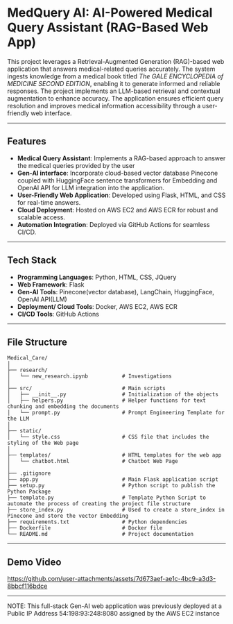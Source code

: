 # MedQuery AI: AI-Powered Medical Query Assistant (RAG-Based Web App)

This project leverages a Retrieval-Augmented Generation (RAG)-based web application that answers medical-related queries accurately. The system ingests knowledge from a medical book titled *The GALE ENCYCLOPEDIA of MEDICINE SECOND EDITION*, enabling it to generate informed and reliable responses. The project implements an LLM-based retrieval and contextual augmentation to enhance accuracy. The application ensures efficient query resolution and improves medical information accessibility through a user-friendly web interface. 

---

## Features  

- **Medical Query Assistant**: Implements a RAG-based approach to answer the medical queries provided by the user
- **Gen-AI interface**: Incorporate cloud-based vector database Pinecone coupled with HuggingFace sentence transformers for Embedding and OpenAI API for LLM integration into the application. 
- **User-Friendly Web Application**: Developed using Flask, HTML, and CSS for real-time answers.  
- **Cloud Deployment**: Hosted on AWS EC2 and AWS ECR for robust and scalable access.  
- **Automation Integration**: Deployed via GitHub Actions for seamless CI/CD.  

---

## Tech Stack  

- **Programming Languages**: Python, HTML, CSS, JQuery
- **Web Framework**: Flask
- **Gen-AI Tools**: Pinecone(vector database), LangChain, HuggingFace, OpenAI API(LLM)
- **Deployment/ Cloud Tools**: Docker, AWS EC2, AWS ECR 
- **CI/CD Tools**: GitHub Actions  

---

## File Structure  

```plaintext
Medical_Care/
│
├── research/
│   └── new_research.ipynb           # Investigations
│                   
├── src/                             # Main scripts
│   ├── __init__.py                  # Initialization of the objects
│   ├── helpers.py                   # Helper functions for text chunking and embedding the documents
│   └── prompt.py                    # Prompt Engineering Template for the LLM
│
├── static/
│   └── style.css                    # CSS file that includes the styling of the Web page
│ 
├── templates/                       # HTML templates for the web app
│   └── chatbot.html                 # Chatbot Web Page
│
├── .gitignore
├── app.py                           # Main Flask application script
├── setup.py                         # Python script to publish the Python Package
├── template.py                      # Template Python Script to automate the process of creating the project file structure
├── store_index.py                   # Used to create a store_index in Pinecone and store the vector Embedding
├── requirements.txt                 # Python dependencies
├── Dockerfile                       # Docker file 
└── README.md                        # Project documentation

```
---
## Demo Video 
https://github.com/user-attachments/assets/7d673aef-ae1c-4bc9-a3d3-8bbcf116bdce

---
NOTE: This full-stack Gen-AI web application was previously deployed at a Public IP Address 54:198:93:248:8080 assigned by the AWS EC2 instance
